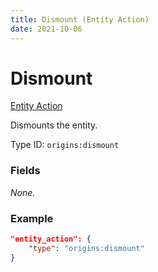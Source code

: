 ```yaml
---
title: Dismount (Entity Action)
date: 2021-10-06
---
```

# Dismount

[Entity Action](../entity_actions.md)

Dismounts the entity.

Type ID: `origins:dismount`

### Fields

_None._

### Example
```json
"entity_action": {
    "type": "origins:dismount"
}
```